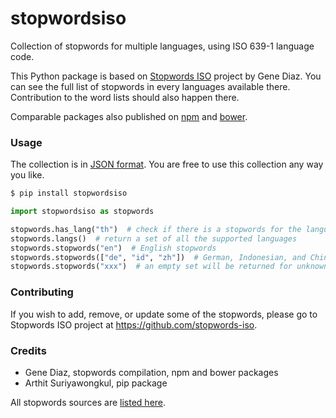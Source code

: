 stopwordsiso
=======

Collection of stopwords for multiple languages, using ISO 639-1 language code.

This Python package is based on [Stopwords ISO](https://github.com/stopwords-iso) project by Gene Diaz. You can see the full list of stopwords in every languages available there. Contribution to the word lists should also happen there.

Comparable packages also published on [npm](https://www.npmjs.com/stopwords-iso) and [bower](https://bower.io).

### Usage

The collection is in [JSON format](https://raw.githubusercontent.com/stopwords-iso/stopwords-iso/master/stopwords-iso.json).
You are free to use this collection any way you like.

```sh
$ pip install stopwordsiso
```

```python
import stopwordsiso as stopwords

stopwords.has_lang("th")  # check if there is a stopwords for the language
stopwords.langs()  # return a set of all the supported languages
stopwords.stopwords("en")  # English stopwords
stopwords.stopwords(["de", "id", "zh"])  # German, Indonesian, and Chinese stopwords
stopwords.stopwords("xxx")  # an empty set will be returned for unknown language
```

### Contributing

If you wish to add, remove, or update some of the stopwords, please go to Stopwords ISO project at https://github.com/stopwords-iso. 


### Credits

- Gene Diaz, stopwords compilation, npm and bower packages
- Arthit Suriyawongkul, pip package

All stopwords sources are [listed here](https://github.com/stopwords-iso/stopwords-iso/blob/master/CREDITS.md).
